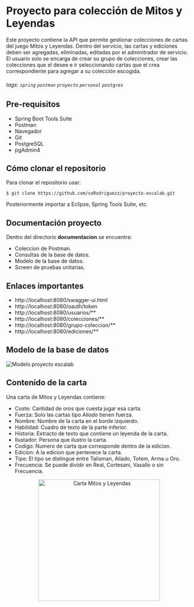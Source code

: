 # Proyecto para colección de Mitos y Leyendas

Este proyecto contiene la API que permite gestionar colecciones de cartas del juego Mitos y Leyendas. Dentro del servicio, las cartas y ediciones deben ser agregadas, eliminadas, editadas por el adminitrador de servicio. El usuario solo se encarga de crear su grupo de colecciones, crear las colecciones que el desee e ir seleccionando cartas que el crea correspondiente para agregar a su colección escogida. 

###### tags: `spring` `postman` `proyecto` `personal` `postgres`


## Pre-requisitos
* Spring Boot Tools Suite
* Postman
* Navegador
* Git
* PostgreSQL
* pgAdmin4

## Cómo clonar el repositorio

Para clonar el repositorio usar:
```
$ git clone https://github.com/soRodriguezz/proyecto-escalab.git
```

Posteriormente importar a Eclipse, Spring Tools Suite, etc.

## Documentación proyecto

Dentro del directorio **documentacion** se encuentra:
* Coleccion de Postman.
* Consultas de la base de datos.
* Modelo de la base de datos.
* Screen de pruebas unitarias.

## Enlaces importantes

* http://localhost:8080/swagger-ui.html
* http://localhost:8080/oauth/token
* http://localhost:8080/usuarios/**
* http://localhost:8080/colecciones/**
* http://localhost:8080/grupo-coleccion/**
* http://localhost:8080/ediciones/**


## Modelo de la base de datos

![Modelo proyecto escalab](https://i.imgur.com/fwAtMm3.png)



## Contenido de la carta

Una carta de Mitos y Leyendas contiene:
*  Coste: Cantidad de oros que cuesta jugar esa carta.
*  Fuerza: Solo las cartas tipo *Aliado* tienen fuerza.
*  Nombre: Nombre de la carta en el borde izquierdo.
*  Habilidad: Cuadro de texto de la parte inferior.
*  Historia: Extracto de texto que contiene un leyenda de la carta.
*  Ilustador: Persona que ilustro la carta.
*  Codigo: Numero de carta que corresponde dentro de la edicion.
*  Edicion: A la edicion que pertenece la carta.
*  Tipo: El tipo se distingue entre Talisman, Aliado, Totem, Arma u Oro.
*  Frecuencia: Se puede dividir en Real, Cortesani, Vasallo o sin Frecuencia.

<p align="center">
  <img align="center" src="https://i.imgur.com/bBmuWo2.jpg" width="330" title="Carta Mitos y Leyendas">
</p>

